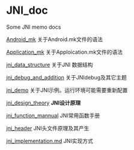 # JNI_doc
Some JNI memo docs

[Android_mk](/Android_mk.md)
关于Android.mk文件的语法

[Application_mk](/Application_mk.md)
关于Apploication.mk文件的语法

[jni_data_structure](/jni_data_structure.md)
关于JNI 数据结构

[jni_debug_and_addition](/jni_debug_and_addition.md)
关于JNIdebug及其它主题

[jni_demo](/jni_demo.zip)
关于JNI示例。运行环境可能需要重新配置

[jni_design_theory](/jni_design_theory.md)
**JNI设计原理**

[jni_function_mannual](/jni_function_mannual.md)
JNI常用函数手册

[jni_header](/jni_header.md)
JNI头文件原理及其产生

[jni_implementation.md](/jni_implementation.md)
JNI实现方式
